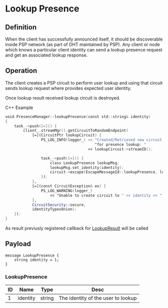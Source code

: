 # Lookup Presence

## Definition  

When the client has successfully announced itself, it should be discoverable inside PSP network (as part of DHT maintained by PSP). Any client or node which knows a particular client identity can send a lookup presence request and get an associated lookup response.

## Operation

The client creates a PSP circuit to perform user lookup and using that circuit sends lookup request where provides expected user identity. 

Once lookup result received lookup circuit is destroyed. 

C++ Example

```asm
void PresenceManager::lookupPresence(const std::string& identity)
{
    task_->push([=]() {
        client_.streamMgr().getCircuitToRandomEndpoint(
            [=](CircuitPtr lookupCircuit) {
                PS_LOG_INFO(logger_) << "Created/Retrieved new circuit with circuit ID "
                                        "for presence lookup: "
                                     << lookupCircuit->streamID();

                task_->push([=]() {
                    class LookupPresence lookupMsg;
                    lookupMsg.set_identity(identity);
                    circuit->escape(EscapeMessageId::lookupPresence, lookupMsg);
                });
            },
            [=](const CircuitException& ex) {
                PS_LOG_WARNING(logger_)
                    << "Unable to create circuit to " << identity << ", due to : " << ex;
            },
            CircuitSecurity::secure,
            identityTypesOnion);
    });
}

```
As result previusly registered callback for [LookupResult](lookuppresence.md) will be called

## Payload

```
message LookupPresence {
    string identity = 1;
}
```

### LookupPresence

ID|Name|Type|Desc
--|----|----|----
1|identity|string|The identity of the user to lookup
